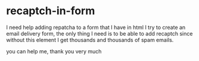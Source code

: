 # recaptch-in-form
I need help adding repatcha to a form that I have in html
I try to create an email delivery form, the only thing I need is to be able to add recaptch since without this element I get thousands and thousands of spam emails.

you can help me, thank you very much
